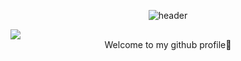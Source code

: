 <div align="center">
  
![header](https://capsule-render.vercel.app/api?type=cylinder&color=ffffff&height=150&section=header&text=parksh93&fontColor=000000&fontSize=70&animation=fadeIn&fontAlignY=55)
</div>
<a href="https://hits.seeyoufarm.com"><img src="https://hits.seeyoufarm.com/api/count/incr/badge.svg?url=https%3A%2F%2Fgithub.com%2Fgjbae1212%2Fhit-counter&count_bg=%239BDDE8&icon=&icon_color=%23E7E7E7&title=visited&edge_flat=false"/></a>                      
<div align='center'>
Welcome to my github profile👋
</div>
